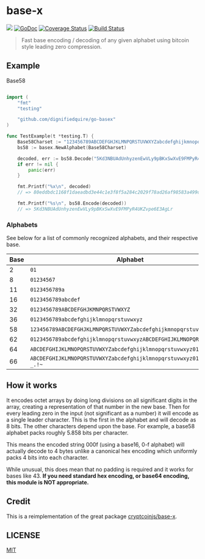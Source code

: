 # base-x

[![](https://img.shields.io/badge/made%20by-Protocol%20Labs-blue.svg?style=flat-square)](https://protocol.ai)
[![GoDoc](https://godoc.org/github.com/dignifiedquire/go-basex?status.svg)](https://godoc.org/github.com/dignifiedquire/go-basex)
[![Coverage Status](https://coveralls.io/repos/github/dignifiedquire/go-basex/badge.svg?branch=master)](https://coveralls.io/github/dignifiedquire/go-basex?branch=master)
[![Build Status](https://travis-ci.org/dignifiedquire/go-basex.svg?branch=master)](https://travis-ci.org/dignifiedquire/go-basex)

> Fast base encoding / decoding of any given alphabet using bitcoin style leading zero compression.

## Example

Base58

``` go

import (
	"fmt"
	"testing"

	"github.com/dignifiedquire/go-basex"
)

func TestExample(t *testing.T) {
	Base58Charset := "123456789ABCDEFGHJKLMNPQRSTUVWXYZabcdefghijkmnopqrstuvwxyz"
	bs58 := basex.NewAlphabet(Base58Charset)

	decoded, err := bs58.Decode("5Kd3NBUAdUnhyzenEwVLy9pBKxSwXvE9FMPyR4UKZvpe6E3AgLr")
	if err != nil {
		panic(err)
	}

	fmt.Printf("%x\n", decoded)
	// => 80eddbdc1168f1daeadbd3e44c1e3f8f5a284c2029f78ad26af98583a499de5b1913a4f863

	fmt.Printf("%s\n", bs58.Encode(decoded))
	// => 5Kd3NBUAdUnhyzenEwVLy9pBKxSwXvE9FMPyR4UKZvpe6E3AgLr
```

### Alphabets

See below for a list of commonly recognized alphabets, and their respective base.

Base | Alphabet
------------- | -------------
2 | `01`
8 | `01234567`
11 | `0123456789a`
16 | `0123456789abcdef`
32 | `0123456789ABCDEFGHJKMNPQRSTVWXYZ`
36 | `0123456789abcdefghijklmnopqrstuvwxyz`
58 | `123456789ABCDEFGHJKLMNPQRSTUVWXYZabcdefghijkmnopqrstuvwxyz`
62 | `0123456789abcdefghijklmnopqrstuvwxyzABCDEFGHIJKLMNOPQRSTUVWXYZ`
64 | `ABCDEFGHIJKLMNOPQRSTUVWXYZabcdefghijklmnopqrstuvwxyz0123456789+/`
66 | `ABCDEFGHIJKLMNOPQRSTUVWXYZabcdefghijklmnopqrstuvwxyz0123456789-_.!~`


## How it works

It encodes octet arrays by doing long divisions on all significant digits in the
array, creating a representation of that number in the new base. Then for every
leading zero in the input (not significant as a number) it will encode as a
single leader character. This is the first in the alphabet and will decode as 8
bits. The other characters depend upon the base. For example, a base58 alphabet
packs roughly 5.858 bits per character.

This means the encoded string 000f (using a base16, 0-f alphabet) will actually decode
to 4 bytes unlike a canonical hex encoding which uniformly packs 4 bits into each
character.

While unusual, this does mean that no padding is required and it works for bases
like 43. **If you need standard hex encoding, or base64 encoding, this module is NOT
appropriate.**

## Credit

This is a reimplementation of the great package [cryptcoinjs/base-x](https://github.com/cryptocoinjs/base-x).

## LICENSE

[MIT](LICENSE)
